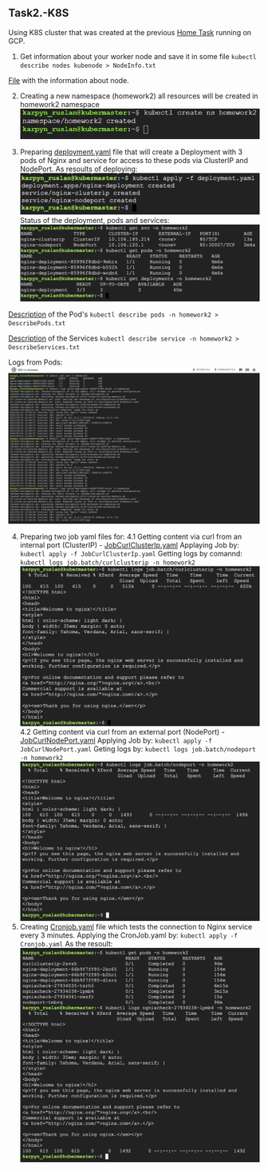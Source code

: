 ## Task2.-K8S

Using K8S cluster that was created at the previous [Home Task](https://github.com/Heckfy05/Task1.-K8S) running on GCP.
1. Get information about your worker node and save it in some file
   `kubectl describe nodes kubenode > NodeInfo.txt`

[File](https://github.com/Heckfy05/Task2.-K8S/blob/main/NodeInfo.txt) with the information about node.

2. Creating a new namespace (homework2) all resources will be created in homework2 namespace
![namespace creating](https://github.com/Heckfy05/Task2.-K8S/blob/main/img/namespace.jpeg?raw=true)

3. Preparing [deployment.yaml](https://github.com/Heckfy05/Task2.-K8S/blob/main/deployment.ymal) file that will create a Deployment with 3 pods of Nginx and service for access to these pods via ClusterIP and NodePort.
As resoults of deploying:
![dep](img/CreatingDepPodSRC.png)
Status of the deployment, pods and services:
![status](img/GetInfo.png)

[Description](DescribePods.txt) of the Pod's
`kubectl describe pods -n homework2 > DescribePods.txt`

[Description](DescribeServices.txt) of the Services
`kubectl describe service -n homework2 > DescribeServices.txt`

Logs from Pods:
![LogsPods](img/PodsLogs.png)

4. Preparing two job yaml files for:
   4.1 Getting content via curl from an internal port (ClusterIP) - [JobCurlClusterIp.yaml](JobCurlClusterIp.yaml)
   Applaying Job by:
   `kubectl apply -f JobCurlClusterIp.yaml`
   Getting logs by comannd:
   `kubectl logs job.batch/curlclusterip -n homework2`
![ClusterIP](img/ClusterIP.png)
   4.2 Getting content via curl from an external port (NodePort) - [JobCurlNodePort.yaml](JobCurlNodePort.yaml)
   Applying Job by:
   `kubectl apply -f JobCurlNodePort.yaml`
   Geting logs by:
   `kubectl logs job.batch/nodeport -n homework2`
   ![NodePort](img/NodePort.png)
5. Creating [Cronjob.yaml](Cronjob.yaml) file which tests the connection to Nginx service every 3 minutes.
   Applying the CronJob.yaml by:
   `kubectl apply -f Cronjob.yaml`
   As the resoult:
   ![CronJob](img/CronJob.png)